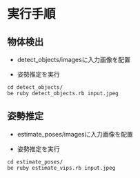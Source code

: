 # 実行手順
## 物体検出 
- detect_objects/imagesに入力画像を配置

- 姿勢推定を実行
```
cd detect_objects/
be ruby detect_objects.rb input.jpeg
```

## 姿勢推定 
- estimate_poses/imagesに入力画像を配置

- 姿勢推定を実行
```
cd estimate_poses/
be ruby estimate_vips.rb input.jpeg
```